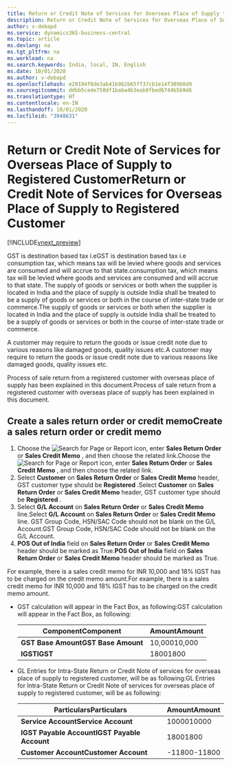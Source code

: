 ```yaml
---
title: Return or Credit Note of Services for Overseas Place of Supply to Registered Customer
description: Return or Credit Note of Services for Overseas Place of Supply to Registered Customer
author: v-debapd
ms.service: dynamics365-business-central
ms.topic: article
ms.devlang: na
ms.tgt_pltfrm: na
ms.workload: na
ms.search.keywords: India, local, IN, English
ms.date: 10/01/2020
ms.author: v-debapd
ms.openlocfilehash: e20194f0de3ab41b9b2b65ff37cb1e14f30968d9
ms.sourcegitcommit: ddbb5cede750df1baba4b3eab8fbed6744b5b9d6
ms.translationtype: HT
ms.contentlocale: en-IN
ms.lasthandoff: 10/01/2020
ms.locfileid: "3948631"
---
```

# <a name="return-or-credit-note-of-services-for-overseas-place-of-supply-to-registered-customer"></a><span data-ttu-id="e2bd1-103">Return or Credit Note of Services for Overseas Place of Supply to Registered Customer</span><span class="sxs-lookup"><span data-stu-id="e2bd1-103">Return or Credit Note of Services for Overseas Place of Supply to Registered Customer</span></span>

[!INCLUDE[vnext_preview](../../includes/vnext_preview.md)]

<span data-ttu-id="e2bd1-104">GST is destination based tax i.e</span><span class="sxs-lookup"><span data-stu-id="e2bd1-104">GST is destination based tax i.e</span></span> <span data-ttu-id="e2bd1-105">consumption tax, which means tax will be levied where goods and services are consumed and will accrue to that state.</span><span class="sxs-lookup"><span data-stu-id="e2bd1-105">consumption tax, which means tax will be levied where goods and services are consumed and will accrue to that state.</span></span>  <span data-ttu-id="e2bd1-106">The supply of goods or services or both when the supplier is located in India and the place of supply is outside India shall be treated to be a supply of goods or services or both in the course of inter-state trade or commerce.</span><span class="sxs-lookup"><span data-stu-id="e2bd1-106">The supply of goods or services or both when the supplier is located in India and the place of supply is outside India shall be treated to be a supply of goods or services or both in the course of inter-state trade or commerce.</span></span> 

<span data-ttu-id="e2bd1-107">A customer may require to return the goods or issue credit note due to various reasons like damaged goods, quality issues etc.</span><span class="sxs-lookup"><span data-stu-id="e2bd1-107">A customer may require to return the goods or issue credit note due to various reasons like damaged goods, quality issues etc.</span></span>

<span data-ttu-id="e2bd1-108">Process of sale return from a registered customer with overseas place of supply  has been explained in this document.</span><span class="sxs-lookup"><span data-stu-id="e2bd1-108">Process of sale return from a registered customer with overseas place of supply  has been explained in this document.</span></span>

## <a name="create-a-sales-return-order-or-credit-memo"></a><span data-ttu-id="e2bd1-109">Create a sales return order or credit memo</span><span class="sxs-lookup"><span data-stu-id="e2bd1-109">Create a sales return order or credit memo</span></span>

1. <span data-ttu-id="e2bd1-110">Choose the ![Search for Page or Report](image/search_small.png "Search for Page or Report icon") icon, enter **Sales Return Order** or **Sales Credit Memo** , and then choose the related link.</span><span class="sxs-lookup"><span data-stu-id="e2bd1-110">Choose the ![Search for Page or Report](image/search_small.png "Search for Page or Report icon") icon, enter **Sales Return Order** or **Sales Credit Memo** , and then choose the related link.</span></span> 
2. <span data-ttu-id="e2bd1-111">Select **Customer** on **Sales Return Order** or **Sales Credit Memo** header, GST customer type should be **Registered** .</span><span class="sxs-lookup"><span data-stu-id="e2bd1-111">Select **Customer** on **Sales Return Order** or **Sales Credit Memo** header, GST customer type should be **Registered** .</span></span>
3. <span data-ttu-id="e2bd1-112">Select **G/L Account** on **Sales Return Order** or **Sales Credit Memo** line.</span><span class="sxs-lookup"><span data-stu-id="e2bd1-112">Select **G/L Account** on **Sales Return Order** or **Sales Credit Memo** line.</span></span> <span data-ttu-id="e2bd1-113">GST Group Code, HSN/SAC Code should not be blank on the G/L Account.</span><span class="sxs-lookup"><span data-stu-id="e2bd1-113">GST Group Code, HSN/SAC Code should not be blank on the G/L Account.</span></span>
4. <span data-ttu-id="e2bd1-114">**POS Out of India** field on **Sales Return Order** or **Sales Credit Memo** header should be marked as True.</span><span class="sxs-lookup"><span data-stu-id="e2bd1-114">**POS Out of India** field on **Sales Return Order** or **Sales Credit Memo** header should be marked as True.</span></span> 

<span data-ttu-id="e2bd1-115">For example, there is a sales credit memo for INR 10,000 and 18% IGST has to be charged on the credit memo amount.</span><span class="sxs-lookup"><span data-stu-id="e2bd1-115">For example, there is a sales credit memo for INR 10,000 and 18% IGST has to be charged on the credit memo amount.</span></span>

- <span data-ttu-id="e2bd1-116">GST calculation will appear in the Fact Box, as following:</span><span class="sxs-lookup"><span data-stu-id="e2bd1-116">GST calculation will appear in the Fact Box, as following:</span></span>

    |<span data-ttu-id="e2bd1-117">Component</span><span class="sxs-lookup"><span data-stu-id="e2bd1-117">Component</span></span>|<span data-ttu-id="e2bd1-118">Amount</span><span class="sxs-lookup"><span data-stu-id="e2bd1-118">Amount</span></span>|
    |----------------------------------|---------------------------------------|  
    |<span data-ttu-id="e2bd1-119">**GST Base Amount**</span><span class="sxs-lookup"><span data-stu-id="e2bd1-119">**GST Base Amount**</span></span>|<span data-ttu-id="e2bd1-120">10,000</span><span class="sxs-lookup"><span data-stu-id="e2bd1-120">10,000</span></span>|  
    |<span data-ttu-id="e2bd1-121">**IGST**</span><span class="sxs-lookup"><span data-stu-id="e2bd1-121">**IGST**</span></span>|<span data-ttu-id="e2bd1-122">1800</span><span class="sxs-lookup"><span data-stu-id="e2bd1-122">1800</span></span>|  
  
- <span data-ttu-id="e2bd1-123">GL Entries for Intra-State Return or Credit Note of services for overseas place of supply to registered customer, will be as following:</span><span class="sxs-lookup"><span data-stu-id="e2bd1-123">GL Entries for Intra-State Return or Credit Note of services for overseas place of supply to registered customer, will be as following:</span></span>

    |<span data-ttu-id="e2bd1-124">Particulars</span><span class="sxs-lookup"><span data-stu-id="e2bd1-124">Particulars</span></span>|<span data-ttu-id="e2bd1-125">Amount</span><span class="sxs-lookup"><span data-stu-id="e2bd1-125">Amount</span></span>|
    |----------------------------------|---------------------------------------|  
    |<span data-ttu-id="e2bd1-126">**Service Account**</span><span class="sxs-lookup"><span data-stu-id="e2bd1-126">**Service Account**</span></span>|<span data-ttu-id="e2bd1-127">10000</span><span class="sxs-lookup"><span data-stu-id="e2bd1-127">10000</span></span>|  
    |<span data-ttu-id="e2bd1-128">**IGST Payable Account**</span><span class="sxs-lookup"><span data-stu-id="e2bd1-128">**IGST Payable Account**</span></span>|<span data-ttu-id="e2bd1-129">1800</span><span class="sxs-lookup"><span data-stu-id="e2bd1-129">1800</span></span>|
    |<span data-ttu-id="e2bd1-130">**Customer Account**</span><span class="sxs-lookup"><span data-stu-id="e2bd1-130">**Customer Account**</span></span>|<span data-ttu-id="e2bd1-131">-11800</span><span class="sxs-lookup"><span data-stu-id="e2bd1-131">-11800</span></span>|







































